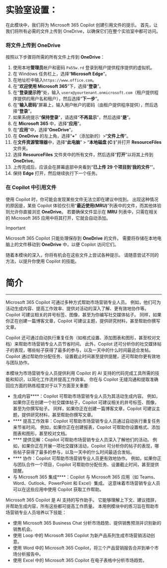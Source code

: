 # 实验室设置：

在此模块中，我们将为 Microsoft 365 Copilot 创建引用文件的提示。 首先，让我们将所有必需的文件上传到 OneDrive，以确保它们在整个实验室中都可访问。


### 将文件上传到 OneDrive

按照以下步骤将所需的所有文件上传到 **OneDrive**：

1. 使用本地**管理员**帐户和密码 `Pa55w.rd` 登录到租户提供程序提供的虚拟机。
2. 在 Windows 任务栏上，选择“**Microsoft Edge**”。
3. 在地址栏中输入`https://www.office.com`。
4. 在“**欢迎使用 Microsoft 365**”下，选择“**登录**”。
5. 在“**登录提示符**”处，输入 `userx@yourtenant.onmicrosoft.com`（租户提供程序提供的用户名和租户），然后选择“**下一步**”。
6. 在“**输入密码**”屏幕上，输入用户帐户的密码（由租户提供程序提供），然后选择“**登录**”。
7. 如果系统提示“**保持登录**”，请选择“**不再显示**”，然后选择“**是**”。
8. 在 **Microsoft 365** 中，选择“**应用**”。
9. 在“**应用**”中，选择“**OneDrive**”。
10. 在 **OneDrive** 的左上角，选择“**+**”（添加新的）>“**文件上传**”。
11. 在**文件资源管理器**中，选择“**此电脑**” > “**本地磁盘 (C:)**”并打开 **ResourceFiles** 文件夹。
12. 选择 **ResourceFiles** 文件夹中的所有文件，然后选择“**打开**”以将其上传到 **OneDrive**。
13. 上传完成后，应该会在屏幕底部中央看到“**已上传 29 个项目到‘我的文件’**”。
14. 保持 **Edge** 打开，然后继续执行下一个任务。

### 在 Copilot 中引用文件

使用 Copilot 时，你可能会发现某些文件无法立即在建议中找到。 出现这种情况的原因是，某些 Copilot 体验仅引用“**最近使用(MRU)**”列表中的文件，而其他体验则允许你直接浏览 **OneDrive**。 若要确保文件显示在 **MRU** 列表中，只需在相关的 Microsoft 365 应用中将其打开，它就会自动添加。

> [!IMPORTANT]
> Microsoft 365 Copilot 只能处理保存到 **OneDrive** 的文件。 需要将存储在本地电脑上的文件移动到 **OneDrive** 中，以便 Copilot 访问它们。

随着本模块的深入，你将有机会在这些文件上尝试各种提示。 请随意尝试不同的方法，以提升你使用 Copilot 的技能。
# 简介
---
Microsoft 365 Copilot 可通过多种方式帮助市场营销专业人员。 例如，他们可为活动生成内容、提高工作效率、提供对活动的深入了解、更有效地协作等。 Copilot 可建议相关的井号标签、图像，甚至为你编写社交媒体帖子。 同样，如果你正在创建一篇博客文章，Copilot 可建议主题，提供研究材料，甚至帮助你撰写文章。

Copilot 还可通过自动执行重复任务（如格式设置、添加图表和图形，甚至校对文档）来帮助市场营销专业人员节省时间。 此外，Copilot 还可分析你的社交媒体帖子的表现，哪些帖子获得了最多的参与，以及一天中的什么时间最适合发帖。 Copilot 通过帮助你分配任务、设置截止时间甚至提供提醒，还可帮助你更有效地与团队协作。

本模块为市场营销专业人员提供利用 Copilot 的 AI 支持的代码完成工具所需的技能和知识，以简化工作流并提高工作效率。 你在与 Copilot 无缝沟通和提取准确回应方面的熟练程度对于以下方面至关重要:

 -  生成内容****：Copilot 可帮助市场营销专业人员为其活动生成内容。 例如，如果你正在创建一个社交媒体帖子，Copilot 可建议相关的井号标签、图像，甚至为你撰写帖子。 同样，如果你正在创建一篇博客文章，Copilot 可建议主题，提供研究材料，甚至帮助你撰写文章。
 -  **** 提高工作效率：Copilot 可帮助市场营销专业人员通过自动执行重复任务来节省时间。 例如，如果你正在创建报表，Copilot 可帮助你设置格式、添加图表和图形，甚至校对文档。
 -  **** 提供见解：Copilot 可帮助市场营销专业人员深入了解他们的活动。 例如，如果你正在开展一项社交媒体活动，Copilot 可分析你的帖子的表现，哪些帖子获得了最多的参与，以及一天中的什么时间最适合发帖。
 -  **** 协作：Copilot 可帮助市场营销专业人员更有效地协作。 例如，如果你正与团队合作一个项目，Copilot 可帮助你分配任务、设置截止时间，甚至提供提醒。
 -  与 Microsoft 365 集成****：Copilot 与 Microsoft 365 应用（如 Teams、Word、Outlook、PowerPoint 和 Excel）集成。 这意味着市场营销专业人员可以在这些应用中使用 Copilot 获取工作帮助。

Microsoft 365 Copilot 是 AI 支持的写作助手。 它能够理解上下文、建议措辞，并帮助生成内容，所有这些都可提高工作质量。 本用例模块中的练习旨在帮助市场营销专业人员培养以下技能：

 -  使用 Microsoft 365 Business Chat 分析市场趋势、提供销售预测并识别新的销售机会。
 -  使用 Loop 中的 Microsoft 365 Copilot 为新产品系列生成市场营销活动创意。
 -  使用 Word 中的 Microsoft 365 Copilot，将三个产品营销报告合并到单个市场分析报告中。
 -  使用 Excel 中的 Microsoft 365 Copilot 在电子表格中分析市场趋势。
